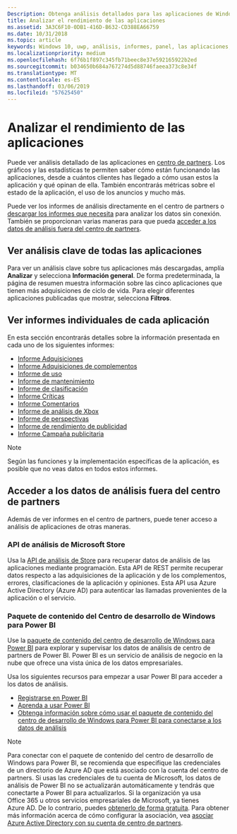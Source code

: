 ```yaml
---
Description: Obtenga análisis detallados para las aplicaciones de Windows, en el centro de partners, o mediante otros métodos.
title: Analizar el rendimiento de las aplicaciones
ms.assetid: 3A3C6F10-0DB1-416D-B632-CD388EA66759
ms.date: 10/31/2018
ms.topic: article
keywords: Windows 10, uwp, análisis, informes, panel, las aplicaciones, datos, las métricas
ms.localizationpriority: medium
ms.openlocfilehash: 6f76b1f897c345fb71beec8e37e592165922b2ed
ms.sourcegitcommit: b034650b684a767274d5d88746faeea373c8e34f
ms.translationtype: MT
ms.contentlocale: es-ES
ms.lasthandoff: 03/06/2019
ms.locfileid: "57625450"
---
```

# <a name="analyze-app-performance"></a>Analizar el rendimiento de las aplicaciones

Puede ver análisis detallado de las aplicaciones en [centro de partners](https://partner.microsoft.com/dashboard). Los gráficos y las estadísticas te permiten saber cómo están funcionando las aplicaciones, desde a cuántos clientes has llegado a cómo usan estos la aplicación y qué opinan de ella. También encontrarás métricas sobre el estado de la aplicación, el uso de los anuncios y mucho más.

Puede ver los informes de análisis directamente en el centro de partners o [descargar los informes que necesita](download-analytic-reports.md) para analizar los datos sin conexión. También se proporcionan varias maneras para que pueda [acceder a los datos de análisis fuera del centro de partners](#outside).

## <a name="view-key-analytics-for-all-your-apps"></a>Ver análisis clave de todas las aplicaciones

Para ver un análisis clave sobre tus aplicaciones más descargadas, amplía **Analizar** y selecciona **Información general**. De forma predeterminada, la página de resumen muestra información sobre las cinco aplicaciones que tienen más adquisiciones de ciclo de vida. Para elegir diferentes aplicaciones publicadas que mostrar, selecciona **Filtros**.

## <a name="view-individual-reports-for-each-app"></a>Ver informes individuales de cada aplicación

En esta sección encontrarás detalles sobre la información presentada en cada uno de los siguientes informes:

-   [Informe Adquisiciones](acquisitions-report.md)
-   [Informe Adquisiciones de complementos](add-on-acquisitions-report.md)
-   [Informe de uso](usage-report.md)
-   [Informe de mantenimiento](health-report.md)
-   [Informe de clasificación](ratings-report.md)
-   [Informe Críticas](reviews-report.md)
-   [Informe Comentarios](feedback-report.md)
-   [Informe de análisis de Xbox](xbox-analytics-report.md)
-   [Informe de perspectivas](insights-report.md)
-   [Informe de rendimiento de publicidad](advertising-performance-report.md)
-   [Informe Campaña publicitaria](promote-your-app-report.md)


> [!NOTE]
> Según las funciones y la implementación específicas de la aplicación, es posible que no veas datos en todos estos informes.

<span id="outside"/>

## <a name="access-analytics-data-outside-of-partner-center"></a>Acceder a los datos de análisis fuera del centro de partners

Además de ver informes en el centro de partners, puede tener acceso a análisis de aplicaciones de otras maneras.

### <a name="microsoft-store-analytics-api"></a>API de análisis de Microsoft Store

Usa la [API de análisis de Store](../monetize/access-analytics-data-using-windows-store-services.md) para recuperar datos de análisis de las aplicaciones mediante programación. Esta API de REST permite recuperar datos respecto a las adquisiciones de la aplicación y de los complementos, errores, clasificaciones de la aplicación y opiniones. Esta API usa Azure Active Directory (Azure AD) para autenticar las llamadas provenientes de la aplicación o el servicio.

### <a name="windows-dev-center-content-pack-for-power-bi"></a>Paquete de contenido del Centro de desarrollo de Windows para Power BI

Use la [paquete de contenido del centro de desarrollo de Windows para Power BI](https://powerbi.microsoft.com/documentation/powerbi-content-pack-windows-dev-center/) para explorar y supervisar los datos de análisis de centro de partners de Power BI. Power BI es un servicio de análisis de negocio en la nube que ofrece una vista única de los datos empresariales.

Usa los siguientes recursos para empezar a usar Power BI para acceder a los datos de análisis.

* [Registrarse en Power BI](https://powerbi.microsoft.com/documentation/powerbi-service-self-service-signup-for-power-bi/)
* [Aprenda a usar Power BI](https://powerbi.microsoft.com/guided-learning/)
* [Obtenga información sobre cómo usar el paquete de contenido del centro de desarrollo de Windows para Power BI para conectarse a los datos de análisis](https://powerbi.microsoft.com/documentation/powerbi-content-pack-windows-dev-center/)

> [!NOTE]
> Para conectar con el paquete de contenido del centro de desarrollo de Windows para Power BI, se recomienda que especifique las credenciales de un directorio de Azure AD que está asociado con la cuenta del centro de partners. Si usas las credenciales de tu cuenta de Microsoft, los datos de análisis de Power BI no se actualizarán automáticamente y tendrás que conectarte a Power BI para actualizarlos. Si la organización ya usa Office 365 u otros servicios empresariales de Microsoft, ya tienes Azure AD. De lo contrario, puedes [obtenerlo de forma gratuita](https://go.microsoft.com/fwlink/p/?LinkId=703757). Para obtener más información acerca de cómo configurar la asociación, vea [asociar Azure Active Directory con su cuenta de centro de partners](associate-azure-ad-with-dev-center.md).
